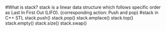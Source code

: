 #What is stack?
stack is a linear data structure which follows specific order as Last In First Out (LIFO). (corresponding action: Push and pop)
#stack in C++ STL 
stack.push()
stack.pop()
stack.emplace()
stack.top()
stack.empty()
stack.size()
stack.swap()


